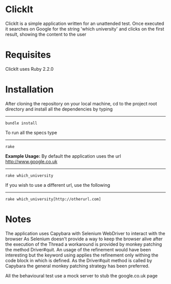 ClickIt
======
ClickIt is a simple application written for an unattended test.
Once executed it searches on Google for the string 'which university' and clicks on the
first result, showing the content to the user

Requisites
======
ClickIt uses Ruby 2.2.0

Installation
======

After cloning the repository on your local machine, cd to the project root directory and install all the dependencies by typing

------------
    bundle install

To run all the specs type

------------
    rake
 
**Example Usage:**
By default the application uses the url http://www.google.co.uk

------------
    rake which_university

If you wish to use a different url, use the following

-------
    rake which_university[http://otherurl.com]


Notes
======
The application uses Capybara with Selenium WebDriver to interact with the browser
As Selenium doesn't provide a way to keep the browser alive after the execution of the Thread
a workaround is provided by monkey patching the method Driver#quit.
An usage of the refinement would have been interesting but the keyword using applies the
refinement only withing the code block in which is defined. As the Driver#quit method is called by Capybara
the general monkey patching strategy has been preferred.

All the behavioural test use a mock server to stub the google.co.uk page